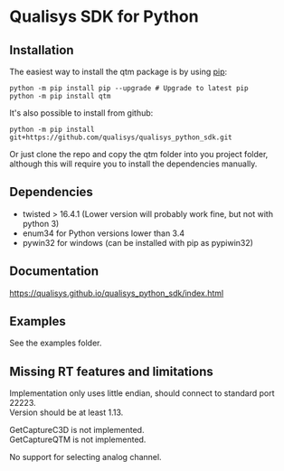 Qualisys SDK for Python
================================

Installation
------------

The easiest way to install the qtm package is by using [pip]((https://pip.pypa.io/en/stable/installing/)):

```
python -m pip install pip --upgrade # Upgrade to latest pip
python -m pip install qtm
```

It's also possible to install from github:

```
python -m pip install git+https://github.com/qualisys/qualisys_python_sdk.git
```

Or just clone the repo and copy the qtm folder into you project folder, 
although this will require you to install the dependencies manually.

Dependencies
------------

* twisted > 16.4.1 (Lower version will probably work fine, but not with python 3)
* enum34 for Python versions lower than 3.4
* pywin32 for windows (can be installed with pip as pypiwin32)

Documentation
-------------

https://qualisys.github.io/qualisys_python_sdk/index.html

Examples
--------

See the examples folder.

Missing RT features and limitations
-----------------------------------

Implementation only uses little endian, should connect to standard port 22223.  
Version should be at least 1.13.

GetCaptureC3D is not implemented.  
GetCaptureQTM is not implemented.

No support for selecting analog channel.
